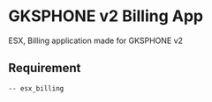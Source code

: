 # GKSPHONE v2 Billing App
ESX, Billing application made for GKSPHONE v2

## Requirement
    -- esx_billing